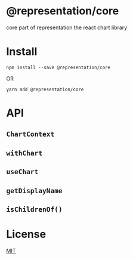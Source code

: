 # @representation/core
core part of representation the react chart library

# Install
```
npm install --save @representation/core
```
OR
```
yarn add @representation/core
```

# API
## `ChartContext`

## `withChart`

## `useChart`

## `getDisplayName`

## `isChildrenOf()`

# License
[MIT](./LICENSE)
